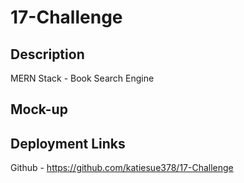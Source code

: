 # 17-Challenge

## Description
MERN Stack - Book Search Engine

## Mock-up


## Deployment Links
Github - https://github.com/katiesue378/17-Challenge